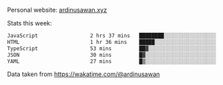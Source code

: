 Personal website: [ardinusawan.xyz](https://ardinusawan.xyz)

Stats this week:
<!--START_SECTION:waka-->

```txt
JavaScript                 2 hrs 37 mins   ████████░░░░░░░░░░░░░░░░░   32.36 %
HTML                       1 hr 36 mins    █████░░░░░░░░░░░░░░░░░░░░   19.94 %
TypeScript                 53 mins         ██▓░░░░░░░░░░░░░░░░░░░░░░   11.08 %
JSON                       30 mins         █▓░░░░░░░░░░░░░░░░░░░░░░░   06.28 %
YAML                       27 mins         █▒░░░░░░░░░░░░░░░░░░░░░░░   05.61 %
```

<!--END_SECTION:waka-->
Data taken from https://wakatime.com/@ardinusawan
